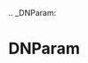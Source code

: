 [//]: # (THE CONTENT BELOW IS GENERATED. DO NOT EDIT.)
.. _DNParam:

# DNParam
[//]: # (ADD YOUR NOTES BELOW. THESE WILL BE PICKED EVERY TIME THE DOCS ARE REGENERATED. //end)
